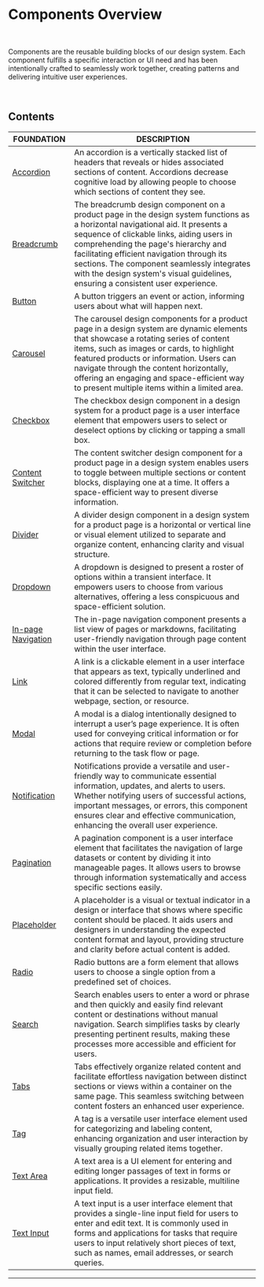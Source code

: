 # Components Overview

</br>

Components are the reusable building blocks of our design system. Each component fulfills a specific interaction or UI need and has been intentionally crafted to seamlessly work together, creating patterns and delivering intuitive user experiences.

</br>

## Contents

| FOUNDATION | DESCRIPTION |
| -------- | -------- |
| [Accordion](?path=docs/design-files/accordion.md)    | An accordion is a vertically stacked list of headers that reveals or hides associated sections of content. Accordions decrease cognitive load by allowing people to choose which sections of content they see.   |
| [Breadcrumb](?path=docs/design-files/breadcrumb.md)    | The breadcrumb design component on a product page in the design system functions as a horizontal navigational aid. It presents a sequence of clickable links, aiding users in comprehending the page's hierarchy and facilitating efficient navigation through its sections. The component seamlessly integrates with the design system's visual guidelines, ensuring a consistent user experience.   |
| [Button](?path=docs/design-files/button.md)    | A button triggers an event or action, informing users about what will happen next.   |
| [Carousel](?path=docs/design-files/carousel.md)    | The carousel design components for a product page in a design system are dynamic elements that showcase a rotating series of content items, such as images or cards, to highlight featured products or information. Users can navigate through the content horizontally, offering an engaging and space-efficient way to present multiple items within a limited area.   |
| [Checkbox](?path=docs/design-files/checkbox.md)    | The checkbox design component in a design system for a product page is a user interface element that empowers users to select or deselect options by clicking or tapping a small box.   |
| [Content Switcher](?path=docs/design-files/content-switcher.md)    | The content switcher design component for a product page in a design system enables users to toggle between multiple sections or content blocks, displaying one at a time. It offers a space-efficient way to present diverse information.   |
| [Divider](?path=docs/design-files/divider.md)    | A divider design component in a design system for a product page is a horizontal or vertical line or visual element utilized to separate and organize content, enhancing clarity and visual structure.   |
| [Dropdown](?path=docs/design-files/dropdown.md)    | A dropdown is designed to present a roster of options within a transient interface. It empowers users to choose from various alternatives, offering a less conspicuous and space-efficient solution.   |
| [In-page Navigation](?path=docs/design-files/inpage-navigation.md)    | The in-page navigation component presents a list view of pages or markdowns, facilitating user-friendly navigation through page content within the user interface.   |
| [Link](?path=docs/design-files/link.md)    | A link is a clickable element in a user interface that appears as text, typically underlined and colored differently from regular text, indicating that it can be selected to navigate to another webpage, section, or resource.   |
| [Modal](?path=docs/design-files/modal.md)    | A modal is a dialog intentionally designed to interrupt a user’s page experience. It is often used for conveying critical information or for actions that require review or completion before returning to the task flow or page.   |
| [Notification](?path=docs/design-files/notification.md)    | Notifications provide a versatile and user-friendly way to communicate essential information, updates, and alerts to users. Whether notifying users of successful actions, important messages, or errors, this component ensures clear and effective communication, enhancing the overall user experience.   |
| [Pagination](?path=docs/design-files/pagination.md)    | A pagination component is a user interface element that facilitates the navigation of large datasets or content by dividing it into manageable pages. It allows users to browse through information systematically and access specific sections easily.   |
| [Placeholder](?path=docs/design-files/placeholder.md)    | A placeholder is a visual or textual indicator in a design or interface that shows where specific content should be placed. It aids users and designers in understanding the expected content format and layout, providing structure and clarity before actual content is added.   |
| [Radio](?path=docs/design-files/radio.md)    | Radio buttons are a form element that allows users to choose a single option from a predefined set of choices.   |
| [Search](?path=docs/design-files/search.md)    | Search enables users to enter a word or phrase and then quickly and easily find relevant content or destinations without manual navigation. Search simplifies tasks by clearly presenting pertinent results, making these processes more accessible and efficient for users.   |
| [Tabs](?path=docs/design-files/tabs.md)    | Tabs effectively organize related content and facilitate effortless navigation between distinct sections or views within a container on the same page. This seamless switching between content fosters an enhanced user experience.   |
| [Tag](?path=docs/design-files/tag.md)   | A tag is a versatile user interface element used for categorizing and labeling content, enhancing organization and user interaction by visually grouping related items together.   |
| [Text Area](?path=docs/design-files/text-area.md)    | A text area is a UI element for entering and editing longer passages of text in forms or applications. It provides a resizable, multiline input field.   |
| [Text Input](?path=docs/design-files/text-input.md)     | A text input is a user interface element that provides a single-line input field for users to enter and edit text. It is commonly used in forms and applications for tasks that require users to input relatively short pieces of text, such as names, email addresses, or search queries.   |
___
